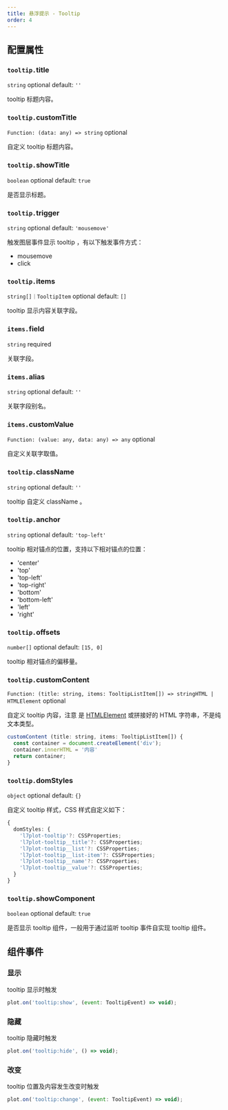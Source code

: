 ```yaml
---
title: 悬浮提示 - Tooltip
order: 4
---
```


## 配置属性

### `tooltip.`title

`string` optional default: `''`

tooltip 标题内容。

### `tooltip.`customTitle

`Function: (data: any) => string` optional

自定义 tooltip 标题内容。

### `tooltip.`showTitle

`boolean` optional default: `true`

是否显示标题。

### `tooltip.`trigger

`string` optional default: `'mousemove'`

触发图层事件显示 tooltip ，有以下触发事件方式：

*   mousemove
*   click

### `tooltip.`items

`string[]｜TooltipItem` optional default: `[]`

tooltip 显示内容关联字段。

### `items.`field

`string` required

关联字段。

### `items.`alias

`string` optional default: `''`

关联字段别名。

### `items.`customValue

`Function: (value: any, data: any) => any` optional

自定义关联字取值。

### `tooltip.`className

`string` optional default: `''`

tooltip 自定义 className 。

### `tooltip.`anchor

`string` optional default: `'top-left'`

tooltip 相对锚点的位置，支持以下相对锚点的位置：

*   'center'
*   'top'
*   'top-left'
*   'top-right'
*   'bottom'
*   'bottom-left'
*   'left'
*   'right'

### `tooltip.`offsets

`number[]` optional default: `[15, 0]`

tooltip 相对锚点的偏移量。

### `tooltip.`customContent

`Function: (title: string, items: TooltipListItem[]) => stringHTML | HTMLElement` optional

自定义 tooltip 内容，注意 <tag color="red" text="stringHTML | HTMLElemenct"></tag> 是 [HTMLElement](https://developer.mozilla.org/zh-CN/docs/map-Web/API/HTMLElement) 或拼接好的 HTML 字符串，不是纯文本类型。

```js
customContent (title: string, items: TooltipListItem[]) {
  const container = document.createElement('div');
  container.innerHTML = '内容'
  return container;
}
```

### `tooltip.`domStyles

`object` optional default: `{}`

自定义 tooltip 样式，CSS 样式自定义如下：

```ts
{
  domStyles: {
    'l7plot-tooltip'?: CSSProperties;
    'l7plot-tooltip__title'?: CSSProperties;
    'l7plot-tooltip__list'?: CSSProperties;
    'l7plot-tooltip__list-item'?: CSSProperties;
    'l7plot-tooltip__name'?: CSSProperties;
    'l7plot-tooltip__value'?: CSSProperties;
  }
}
```

### `tooltip.`showComponent

`boolean` optional default: `true`

是否显示 tooltip 组件，一般用于通过监听 tooltip 事件自实现 tooltip 组件。

## 组件事件

### 显示

tooltip 显示时触发

```js
plot.on('tooltip:show', (event: TooltipEvent) => void);
```

### 隐藏

tooltip 隐藏时触发

```js
plot.on('tooltip:hide', () => void);
```

### 改变

tooltip 位置及内容发生改变时触发

```js
plot.on('tooltip:change', (event: TooltipEvent) => void);
```
